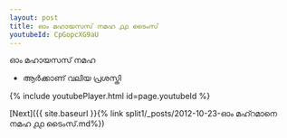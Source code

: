 ```yaml
---
layout: post
title: ഓം മഹായസസ് നമഹ ൧൧ ടൈംസ്
youtubeId: CpGopcXG9aU
---
```

 
 
 ഓം മഹായസസ് നമഹ 
 
 -  ആർക്കാണ് വലിയ പ്രശസ്തി 
 
  
 
  
 
 
 
 
 
 


{% include youtubePlayer.html id=page.youtubeId %}
 
[Next]({{ site.baseurl }}{% link  split1/_posts/2012-10-23-ഓം മഹ്റമാനെ നമഹ ൧൧ ടൈംസ്.md%})
 
